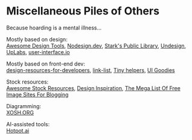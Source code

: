 # Miscellaneous Piles of Others

Because hoarding is a mental illness...

Mostly based on design:  
[Awesome Design Tools](https://github.com/goabstract/Awesome-Design-Tools),
[Nodesign.dev](https://nodesign.dev/),
[Stark's Public Library](https://www.getstark.co/library/),
[Undesign](https://undesign.learn.uno/),
[UpLabs](https://www.uplabs.com/),
[user-interface.io](https://user-interface.io/how-to-design-almost-any-ui-element/)

Mostly based on front-end dev:  
[design-resources-for-developers](https://github.com/bradtraversy/design-resources-for-developers),
[link-list](https://github.com/Vincenius/link-list),
[Tiny helpers](https://tiny-helpers.dev/),
[UI Goodies](https://www.uigoodies.com/)

Stock resources:  
[Awesome Stock Resources](https://github.com/neutraltone/awesome-stock-resources),
[Design Inspiration](https://github.com/emmabostian/design-inspiration),
[The Mega List Of Free Image Sites For Blogging](https://www.mattcrampton.com/blog/mega_list_of_free_image_sites_for_blogging/)

Diagramming:  
[XOSH.ORG](https://xosh.org/text-to-diagram/)

AI-assisted tools:  
[Hotpot.ai](https://hotpot.ai/)

